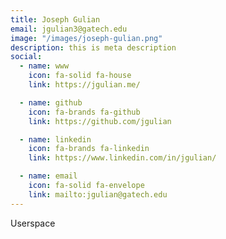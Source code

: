 ```yaml
---
title: Joseph Gulian
email: jgulian3@gatech.edu
image: "/images/joseph-gulian.png"
description: this is meta description
social:
  - name: www
    icon: fa-solid fa-house
    link: https://jgulian.me/

  - name: github
    icon: fa-brands fa-github
    link: https://github.com/jgulian

  - name: linkedin
    icon: fa-brands fa-linkedin
    link: https://www.linkedin.com/in/jgulian/

  - name: email
    icon: fa-solid fa-envelope
    link: mailto:jgulian@gatech.edu
---
```


Userspace